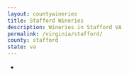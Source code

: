 ```yaml
---
layout: countywineries
title: Stafford Wineries
description: Wineries in Stafford VA
permalink: /virginia/stafford/
county: stafford
state: va
---
```

-
